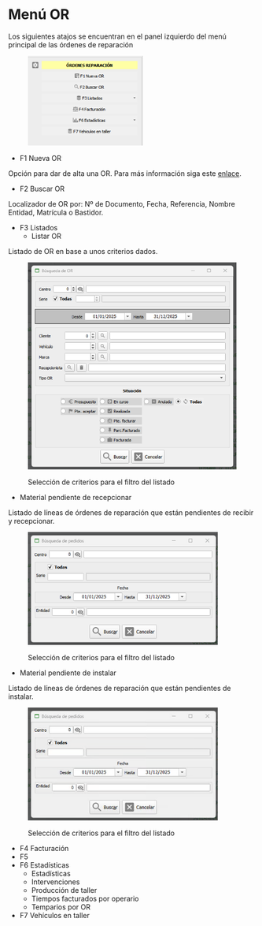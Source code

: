 # Menú OR

Los siguientes atajos se encuentran en el panel izquierdo del menú principal de las órdenes de reparación

<figure><img src="../../../../.gitbook/assets/image.png" alt="" width="234"><figcaption></figcaption></figure>

* F1 Nueva OR

Opción para dar de alta una OR. Para más información siga este [enlace](alta-de-una-or.md).

* F2 Buscar OR

Localizador de OR por: Nº de Documento, Fecha, Referencia, Nombre Entidad, Matrícula o Bastidor.

* F3 Listados
  * Listar OR

Listado de OR en base a unos criterios dados.&#x20;

<figure><img src="../../../../.gitbook/assets/image (1).png" alt="" width="443"><figcaption><p>Selección de criterios para el filtro del listado</p></figcaption></figure>

* Material pendiente de recepcionar

Listado de líneas de órdenes de reparación que están pendientes de recibir y recepcionar.

<figure><img src="../../../../.gitbook/assets/image (2).png" alt="" width="386"><figcaption><p>Selección de criterios para el filtro del listado</p></figcaption></figure>

* Material pendiente de instalar

Listado de líneas de órdenes de reparación que están pendientes de instalar.

<figure><img src="../../../../.gitbook/assets/image (4).png" alt="" width="386"><figcaption><p>Selección de criterios para el filtro del listado</p></figcaption></figure>

* F4 Facturación
* F5
* F6 Estadísticas
  * Estadísticas
  * Intervenciones
  * Producción de taller
  * Tiempos facturados por operario
  * Temparios por OR
* F7 Vehículos en taller
